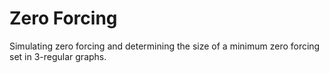 # Zero Forcing

Simulating zero forcing and determining the size of a minimum zero forcing set in 3-regular graphs.
